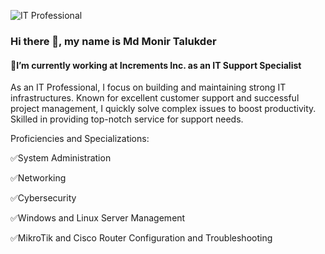 ![IT Professional](https://media.licdn.com/dms/image/D5616AQEXma8hSVVFfg/profile-displaybackgroundimage-shrink_350_1400/0/1711180557740?e=1716422400&v=beta&t=VXuRDHTL7k9mIKAN3j-z1zBoUEr_4IZ2gdiKib-Nn2o)

### Hi there 👋, my name is Md Monir Talukder
#### 💼I’m currently working at Increments Inc. as an IT Support Specialist


As an IT Professional, I focus on building and maintaining strong IT infrastructures. Known for excellent customer support and successful project management, I quickly solve complex issues to boost productivity. Skilled in providing top-notch service for support needs.


Proficiencies and Specializations:

✅System Administration

✅Networking

✅Cybersecurity

✅Windows and Linux Server Management

✅MikroTik and Cisco Router Configuration and Troubleshooting
